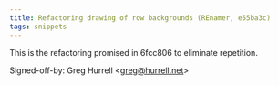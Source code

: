```yaml
---
title: Refactoring drawing of row backgrounds (REnamer, e55ba3c)
tags: snippets
---
```


This is the refactoring promised in 6fcc806 to eliminate repetition.

Signed-off-by: Greg Hurrell &lt;greg@hurrell.net&gt;
